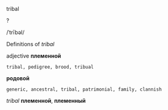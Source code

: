 tribal

?

/ˈtrībəl/

Definitions of _tribal_

adjective
**племенной**

    tribal, pedigree, brood, tribual
**родовой**

    generic, ancestral, tribal, patrimonial, family, clannish

_tribal_
**племенной**, **племенный**